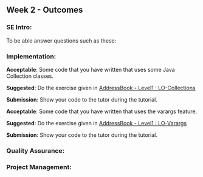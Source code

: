 <link rel="stylesheet" href="{{baseUrl}}/css/main.css">
<link rel="stylesheet" href="{{baseUrl}}/css/schedule.css">

<div class="website-content">

## Week 2 - Outcomes 

<div id="main">

### SE Intro:

<panel type="success" header="`W2.1` **Can explain pros and cons of software engineering** :star::star::star::star:" no-close>
  <include src="../../book/softwareEngineering/prosAndCons/full.md" boilerplate />
  <panel header=":dart: Evidence" expanded>
  
To be able answer questions such as these:

<include src="../../book/softwareEngineering/prosAndCons/q-essay-listProsAndCons.md"/>

  </panel>
</panel>

### Implementation:

<dynamic-panel type="danger" src="outcome-ide.md" header="`W2.2` **Can use basic features of an IDE** :star:" no-close />

<!-- ==================================================================================================== -->

<panel type="warning" header="`W2.3` **Can use Java Collections** :star::star:" no-close>
  <include src="../../book/javaTools/collections/full.md" boilerplate />
  <panel header=":dart: Evidence" expanded>

**Acceptable**: Some code that you have written that uses some Java Collection classes.

**Suggested**: Do the exercise given in [AddressBook - Level1 : LO-Collections]({{module_org}}/addressbook-level1#use-collections-lo-collections) 

**Submission**: Show your code to the tutor during the tutorial.

  </panel>
</panel>

<!-- ==================================================================================================== -->

<panel type="info" header="`W2.4` **Can use Java varargs feature** :star::star::star:" no-close>
  <include src="../../book/javaTools/varargs/full.md" boilerplate />
  <panel header=":dart: Evidence" expanded>

**Acceptable**: Some code that you have written that uses the varargs feature.

**Suggested**: Do the exercise given in [AddressBook - Level1 : LO-Varargs]({{module_org}}/addressbook-level1#use-varargs-lo-varargss) 

**Submission**: Show your code to the tutor during the tutorial.

  </panel>
</panel>

### Quality Assurance:

<dynamic-panel type="warning" src="outcome-testing.md" header="`W2.5` **Can automate simple regression testing of text UIs** :star::star:" no-close />

### Project Management:

<dynamic-panel type="danger" src="outcome-git.md" header="`W2.6` **Can use Git to save history** :star:" no-close />

</div>
</div>
